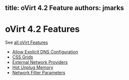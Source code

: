 
title: oVirt 4.2 Feature
authors: jmarks
---

# oVirt 4.2 Features

See [all oVirt Features](/develop/release-management/features/)

* [Allow Explicit DNS Configuration](/develop/release-management/features/network/allowExplicitDnsConfiguration.html)
* [CSS Grids](/develop/release-management/features/ux/cssgrids.html)
* [External Network Providers](/develop/release-management/features/network/external-network-provider.html)
* [Hot Unplug Memory](/develop/release-management/features/virt/hot-unplug-memory.html)
* [Network Filter Parameters](/develop/release-management/features/network/networkfilterparameters.html)
